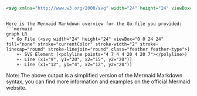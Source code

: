 ```svg

<svg xmlns="http://www.w3.org/2000/svg" width="24" height="24" viewBox="0 0 24 24" fill="none" stroke="currentColor" stroke-width="2" stroke-linecap="round" stroke-linejoin="round" class="feather feather-type"><polyline points="4 7 4 4 20 4 20 7"></polyline><line x1="9" y1="20" x2="15" y2="20"></line><line x1="12" y1="4" x2="12" y2="20"></line></svg>

```

```mermaid

Here is the Mermaid Markdown overview for the Go file you provided:
```mermaid
graph LR
  * Go File (<svg width="24" height="24" viewBox="0 0 24 24" fill="none" stroke="currentColor" stroke-width="2" stroke-linecap="round" stroke-linejoin="round" class="feather feather-type">)
    +- SVG Element (<polyline points="4 7 4 4 20 4 20 7"></polyline>)
    +- Line (x1="9", y1="20", x2="15", y2="20"))
    +- Line (x1="12", y1="4", x2="12", y2="20"))
```
Note: The above output is a simplified version of the Mermaid Markdown syntax, you can find more information and examples on the official Mermaid website.

```
